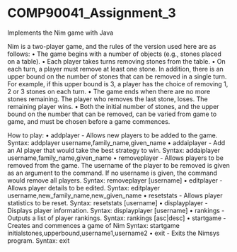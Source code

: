 # COMP90041_Assignment_3
Implements the Nim game with Java

Nim is a two-player game, and the rules of the version used
here are as follows:
• The game begins with a number of objects (e.g., stones placed on a table).
• Each player takes turns removing stones from the table.
• On each turn, a player must remove at least one stone. In addition, there is an upper bound on the
number of stones that can be removed in a single turn. For example, if this upper bound is 3, a
player has the choice of removing 1, 2 or 3 stones on each turn.
• The game ends when there are no more stones remaining. The player who removes the last stone,
loses. The remaining player wins.
• Both the initial number of stones, and the upper bound on the number that can be removed, can be
varied from game to game, and must be chosen before a game commences.

How to play:
• addplayer - Allows new players to be added to the game. 
Syntax: addplayer username,family_name,given_name
• addaiplayer - Add an AI player that would take the best strategy to win.
Syntax: addaiplayer username,family_name,given_name
• removeplayer - Allows players to be removed from the game. The username of the player to be
removed is given as an argument to the command. If no username is given, the command would
remove all players.
Syntax: removeplayer [username]
• editplayer - Allows player details to be edited. 
Syntax: editplayer username,new_family_name,new_given_name
• resetstats - Allows player statistics to be reset. 
Syntax: resetstats [username]
• displayplayer - Displays player information. 
Syntax: displayplayer [username]
• rankings - Outputs a list of player rankings.
Syntax: rankings [asc|desc]
• startgame - Creates and commences a game of Nim
Syntax: startgame initialstones,upperbound,username1,username2
• exit - Exits the Nimsys program.
Syntax: exit
